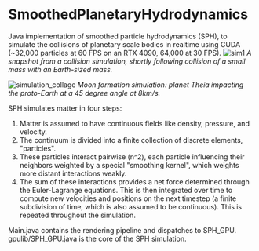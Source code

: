 # SmoothedPlanetaryHydrodynamics
Java implementation of smoothed particle hydrodynamics (SPH), to simulate the collisions of planetary scale bodies in realtime using CUDA (~32,000 particles at 60 FPS on an RTX 4090, 64,000 at 30 FPS).
![sim1](https://github.com/Jazz-Coding/SmoothedPlanetaryHydrodynamics/assets/52354702/270775ec-8975-4c66-baaf-db7d80226f05)
_A snapshot from a collision simulation, shortly following collision of a small mass with an Earth-sized mass._

![simulation_collage](https://github.com/Jazz-Coding/SmoothedPlanetaryHydrodynamics/assets/52354702/8ab87e1c-98db-4b40-9a7b-aac09b9af6eb)
_Moon formation simulation: planet Theia impacting the proto-Earth at a 45 degree angle at 8km/s._

SPH simulates matter in four steps:

1. Matter is assumed to have continuous fields like density, pressure, and velocity.
2. The continuum is divided into a finite collection of discrete elements, "particles".
3. These particles interact pairwise (n^2), each particle influencing their neighbors weighted by a special "smoothing kernel", which weights more distant interactions weakly.
4. The sum of these interactions provides a net force determined through the Euler-Lagrange equations. This is then integrated over time to compute new velocities and positions on the next timestep
   (a finite subdivision of time, which is also assumed to be continuous). This is repeated throughout the simulation.

Main.java contains the rendering pipeline and dispatches to SPH_GPU.
gpulib/SPH_GPU.java is the core of the SPH simulation.

